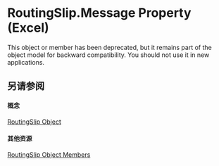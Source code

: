 
# RoutingSlip.Message Property (Excel)

This object or member has been deprecated, but it remains part of the object model for backward compatibility. You should not use it in new applications.


## 另请参阅


#### 概念


[RoutingSlip Object](126d4c87-7e1c-3ecd-d223-f23a02444f61.md)
#### 其他资源


[RoutingSlip Object Members](http://msdn.microsoft.com/library/26b025ce-56a8-3afb-463d-c5ed70cdba96%28Office.15%29.aspx)